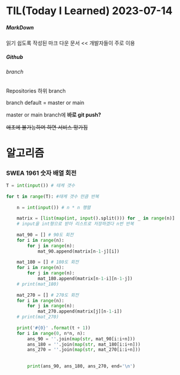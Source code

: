 # TIL(Today I Learned) 2023-07-14

##### MarkDown

읽기 쉽도록 작성된 마크 다운 문서 << 개발자들이 주로 이용



##### Github

###### branch

Repositories 하위 branch 

branch default = master or main

master or main branch에 **바로 git push?**

~~애초에 불가능하며 하면 서비스 망가짐~~



# 알고리즘

### SWEA 1961 숫자 배열 회전

```python
T = int(input()) # 테케 갯수
 
for t in range(T): #태케 갯수 만큼 반복
     
    n = int(input()) # n * n 행렬
 
    matrix = [list(map(int, input().split())) for _ in range(n)]
    # input을 int형으로 받아 리스트로 저장하겠다 n번 반복
 
    mat_90 = [] # 90도 회전 
    for i in range(n):
        for j in range(n):
            mat_90.append(matrix[n-1-j][i]) 
     
    mat_180 = [] # 180도 회전
    for i in range(n):
        for j in range(n):
            mat_180.append(matrix[n-1-i][n-1-j])
    # print(mat_180)
 
    mat_270 = [] # 270도 회전
    for i in range(n):
        for j in range(n):
            mat_270.append(matrix[j][n-1-i])
    # print(mat_270)
 
    print('#{0}' .format(t + 1))
    for i in range(0, n*n, n):
        ans_90 = ''.join(map(str, mat_90[i:i+n]))
        ans_180 = ''.join(map(str, mat_180[i:i+n]))
        ans_270 = ''.join(map(str, mat_270[i:i+n]))
         
 
        print(ans_90, ans_180, ans_270, end='\n')
```







